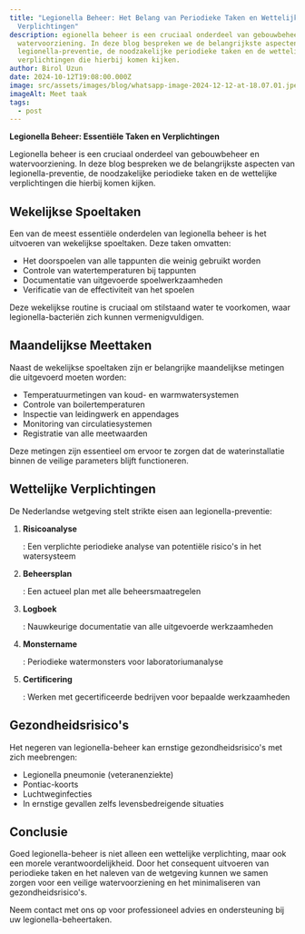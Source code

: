 ```yaml
---
title: "Legionella Beheer: Het Belang van Periodieke Taken en Wettelijke
  Verplichtingen"
description: egionella beheer is een cruciaal onderdeel van gebouwbeheer en
  watervoorziening. In deze blog bespreken we de belangrijkste aspecten van
  legionella-preventie, de noodzakelijke periodieke taken en de wettelijke
  verplichtingen die hierbij komen kijken.
author: Birol Uzun
date: 2024-10-12T19:08:00.000Z
image: src/assets/images/blog/whatsapp-image-2024-12-12-at-18.07.01.jpeg
imageAlt: Meet taak
tags:
  - post
---
```




**Legionella Beheer: Essentiële Taken en Verplichtingen**

Legionella beheer is een cruciaal onderdeel van gebouwbeheer en watervoorziening. In deze blog bespreken we de belangrijkste aspecten van legionella-preventie, de noodzakelijke periodieke taken en de wettelijke verplichtingen die hierbij komen kijken.

## Wekelijkse Spoeltaken

Een van de meest essentiële onderdelen van legionella beheer is het uitvoeren van wekelijkse spoeltaken. Deze taken omvatten:

* Het doorspoelen van alle tappunten die weinig gebruikt worden
* Controle van watertemperaturen bij tappunten
* Documentatie van uitgevoerde spoelwerkzaamheden
* Verificatie van de effectiviteit van het spoelen

Deze wekelijkse routine is cruciaal om stilstaand water te voorkomen, waar legionella-bacteriën zich kunnen vermenigvuldigen.

## Maandelijkse Meettaken

Naast de wekelijkse spoeltaken zijn er belangrijke maandelijkse metingen die uitgevoerd moeten worden:

* Temperatuurmetingen van koud- en warmwatersystemen
* Controle van boilertemperaturen
* Inspectie van leidingwerk en appendages
* Monitoring van circulatiesystemen
* Registratie van alle meetwaarden

Deze metingen zijn essentieel om ervoor te zorgen dat de waterinstallatie binnen de veilige parameters blijft functioneren.

## Wettelijke Verplichtingen

De Nederlandse wetgeving stelt strikte eisen aan legionella-preventie:

1. **Risicoanalyse**

   : Een verplichte periodieke analyse van potentiële risico's in het watersysteem
2. **Beheersplan**

   : Een actueel plan met alle beheersmaatregelen
3. **Logboek**

   : Nauwkeurige documentatie van alle uitgevoerde werkzaamheden
4. **Monstername**

   : Periodieke watermonsters voor laboratoriumanalyse
5. **Certificering**

   : Werken met gecertificeerde bedrijven voor bepaalde werkzaamheden

## Gezondheidsrisico's

Het negeren van legionella-beheer kan ernstige gezondheidsrisico's met zich meebrengen:

* Legionella pneumonie (veteranenziekte)
* Pontiac-koorts
* Luchtweginfecties
* In ernstige gevallen zelfs levensbedreigende situaties

## Conclusie

Goed legionella-beheer is niet alleen een wettelijke verplichting, maar ook een morele verantwoordelijkheid. Door het consequent uitvoeren van periodieke taken en het naleven van de wetgeving kunnen we samen zorgen voor een veilige watervoorziening en het minimaliseren van gezondheidsrisico's.

Neem contact met ons op voor professioneel advies en ondersteuning bij uw legionella-beheertaken.

